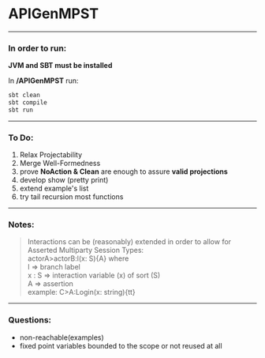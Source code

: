 # APIGenMPST
___

### In order to run:
**JVM and SBT must be installed**  
  
In **/APIGenMPST** run:
````bash
sbt clean
sbt compile
sbt run
````
___

### To Do:
1) Relax Projectability
2) Merge Well-Formedness
3) prove **NoAction & Clean** are enough to assure **valid projections**
4) develop show (pretty print)
5) extend example's list
6) try tail recursion most functions

___

### Notes:
> Interactions can be (reasonably) extended in order to allow for Asserted Multiparty Session Types:  
> actorA>actorB:l(x: S){A} where   
> l     => branch label   
> x : S => interaction variable (x) of sort (S)  
> A     => assertion  
> example: C>A:Login(x: string){tt}  

___ 

### Questions:
- non-reachable(examples)
- fixed point variables bounded to the scope or not reused at all